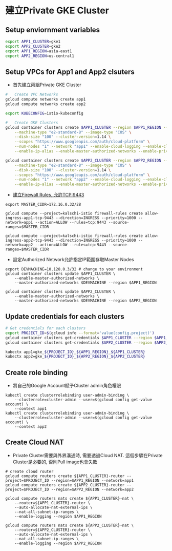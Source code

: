 建立Private GKE Cluster
============

## Setup enviornment variables

```bash
export APP1_CLUSTER=gke1
export APP2_CLUSTER=gke2
export APP1_REGION=asia-east1
export APP2_REGION=us-central1
```

## Setup VPCs for App1 and App2 clsuters

-   首先建立兩組Private GKE Cluster

```bash
#   Create VPC Networks
gcloud compute networks create app1
gcloud compute networks create app2

export KUBECONFIG=istio-kubeconfig

#   Create GKE Clusters
gcloud container clusters create $APP1_CLUSTER --region $APP1_REGION --username "admin" \
    --machine-type "e2-standard-8" --image-type "COS" \
    --disk-size "100" --cluster-version=1.14 \
    --scopes "https://www.googleapis.com/auth/cloud-platform" \
    --num-nodes "1" --network "app1" --enable-cloud-logging --enable-cloud-monitoring --async \
    --enable-ip-alias --enable-master-authorized-networks --enable-private-nodes --master-ipv4-cidr "172.16.0.32/28"  --enable-stackdriver-kubernetes 

gcloud container clusters create $APP2_CLUSTER --region $APP2_REGION --username "admin" \
    --machine-type "e2-standard-8" --image-type "COS" \
    --disk-size "100" --cluster-version=1.14 \
    --scopes "https://www.googleapis.com/auth/cloud-platform" \
    --num-nodes "1" --network "app2" --enable-cloud-logging --enable-cloud-monitoring --async --enable-ip-alias \
    --enable-ip-alias --enable-master-authorized-networks --enable-private-nodes --master-ipv4-cidr "172.16.0.32/28"  --enable-stackdriver-kubernetes  
```

-   [建立Firewall Rules, 允許TCP:9443](https://cloud.google.com/kubernetes-engine/docs/how-to/private-clusters#add_firewall_rules)

```shell
export MASTER_CIDR=172.16.0.32/28

gcloud compute --project=kalschi-istio firewall-rules create allow-ingress-app1-tcp-9443 --direction=INGRESS --priority=1000 --network=app1 --action=ALLOW --rules=tcp:9443 --source-ranges=$MASTER_CIDR

gcloud compute --project=kalschi-istio firewall-rules create allow-ingress-app2-tcp-9443 --direction=INGRESS --priority=1000 --network=app2 --action=ALLOW --rules=tcp:9443 --source-ranges=$MASTER_CIDR
```
-   設定Authorized Network允許指定IP範圍存取Master Nodes

```shell
export DEVMACHINE=10.128.0.3/32 # change to your environment
gcloud container clusters update $APP1_CLUSTER \
    --enable-master-authorized-networks \
    --master-authorized-networks $DEVMACHINE --region $APP1_REGION

gcloud container clusters update $APP2_CLUSTER \
    --enable-master-authorized-networks \
    --master-authorized-networks $DEVMACHINE --region $APP2_REGION
```

## Update credentials for each clusters

```bash
# Get credentials for each clusters
export PROJECT_ID=$(gcloud info --format='value(config.project)')
gcloud container clusters get-credentials $APP1_CLUSTER --region $APP1_REGION --project ${PROJECT_ID}
gcloud container clusters get-credentials $APP2_CLUSTER --region $APP2_REGION --project ${PROJECT_ID}

kubectx app1=gke_${PROJECT_ID}_${APP1_REGION}_${APP1_CLUSTER}
kubectx app2=gke_${PROJECT_ID}_${APP2_REGION}_${APP2_CLUSTER}
```

## Create role binding

-   將自己的Google Account賦予Cluster admin角色權限

```shell
kubectl create clusterrolebinding user-admin-binding \
    --clusterrole=cluster-admin --user=$(gcloud config get-value account) \
    --context app1
kubectl create clusterrolebinding user-admin-binding \
    --clusterrole=cluster-admin --user=$(gcloud config get-value account) \
    --context app2
```

## Create Cloud NAT

-   Private Cluster需要與外界溝通時, 需要透過Cloud NAT. 這個步驟在Private Cluster是必要的, 否則Pull image也會失敗

```shell
# create cloud router
gcloud compute routers create ${APP1_CLUSTER}-router --project=$PROJECT_ID --region=$APP1_REGION --network=app1
gcloud compute routers create ${APP2_CLUSTER}-router --project=$PROJECT_ID --region=$APP2_REGION --network=app2

gcloud compute routers nats create ${APP1_CLUSTER}-nat \
    --router=${APP1_CLUSTER}-router \
    --auto-allocate-nat-external-ips \
    --nat-all-subnet-ip-ranges \
    --enable-logging --region $APP1_REGION

gcloud compute routers nats create ${APP2_CLUSTER}-nat \
    --router=${APP2_CLUSTER}-router \
    --auto-allocate-nat-external-ips \
    --nat-all-subnet-ip-ranges \
    --enable-logging --region $APP2_REGION
```

